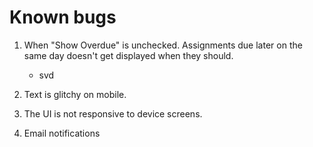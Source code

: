 # Known bugs
1. When "Show Overdue" is unchecked. Assignments due later on the same day doesn't get displayed when they should.
    - svd
 
2. Text is glitchy on mobile.


3. The UI is not responsive to device screens.


4. Email notifications 
